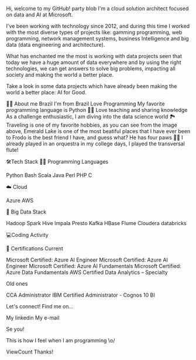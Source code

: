 Hi, welcome to my GitHub! party blob
I'm a cloud solution architect focused on data and AI at Microsoft.

I've been working with technology since 2012, and during this time I worked with the most diverse types of projects like: gamming programming, web programming, network management systems, business Intelligence and big data (data engineering and architecture).

What has enchanted me the most is working with data projects seen that today we have a huge amount of data everywhere and by using the right technologies, we can get answers to solve big problems, impacting all society and making the world a better place.

Take a look in some data projects which have already been making the world a better place: AI for Good.


👩‍💻 About me
Brazil I'm from Brazil
 Love Programming
 My favorite programming language is Python
👩‍🏫 Love teaching and sharing knowledge
 As a challenge enthusiastic, I am diving into the data science world
🏞️ Traveling is one of my favorite hobbies, as you can see from the image above, Emerald Lake is one of the most beatiful places that I have ever been to
 Frodo is the best friend I have, and guess what? He has four paws 🐾🐾
 I already played in an orquestra in my college days, I played the transversal flute!

🛠️Tech Stack
👩‍💻 Programming Languages

Python  Bash  Scala  Java  Perl  PHP  C 

☁️ Cloud

Azure AWS

🐘 Big Data Stack

Hadoop Spark Hive Impala Presto Kafka HBase Flume Cloudera databricks


💻Coding Activity


📕 Certifications
Current

Microsoft Certified: Azure AI Engineer Microsoft Certified: Azure AI Engineer Microsoft Certified: Azure AI Fundamentals Microsoft Certified: Azure Data Fundamentals AWS Certified Data Analytics – Specialty

Old ones

CCA Administrator IBM Certified Administrator - Cognos 10 BI

Let's connect! Find me on...

My linkedin My e-mail

Se you!

This is how I feel when I am programming \o/

ViewCount Thanks!
